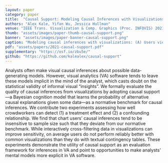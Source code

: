 ```yaml
---
layout: paper
category: paper
title:  "Causal Support: Modeling Causal Inferences with Visualizations"
authors: "Alex Kale, Yifan Wu, Jessica Hullman"
venue: "IEEE Trans. Visualization & Comp. Graphics (Proc. INFOVIS) 2021"
thumb: "assets/images/paper-thumb-causal-support.png"
banner: "assets/images/paper-banner-causal-support.png"
caption: "Modeling causal inferences with visualizations: (A) Users view and may interact with data visualizations; (B) Ideally, users reason through a series of comparisons that allow them to allocate subjective probabilities to possible data generating processes; and (C) We elicit users’ subjective probabilities as a Dirichlet distribution across possible causal explanations and compare these causal inferences to a computed benchmark of causal support, which we derive from Bayesian inference across possible causal models."
pdf: "assets/papers/2021-causal-support.pdf"
supplementary: "https://osf.io/zbu5e/"
github: "https://github.com/kalealex/causal-support"
---
```


<!-- abstract -->
Analysts often make visual causal inferences about possible data-generating models. However, visual analytics (VA) software tends to leave these models implicit in the mind of the analyst, which casts doubt on the statistical validity of informal visual “insights”. We formally evaluate the quality of causal inferences from visualizations by adopting causal support—a Bayesian cognition model that learns the probability of alternative causal explanations given some data—as a normative benchmark for causal inferences. We contribute two experiments assessing how well crowdworkers can detect (1) a treatment effect and (2) a confounding relationship. We find that chart users’ causal inferences tend to be insensitive to sample size such that they deviate from our normative benchmark. While interactively cross-filtering data in visualizations can improve sensitivity, on average users do not perform reliably better with common visualizations than they do with textual contingency tables. These experiments demonstrate the utility of causal support as an evaluation framework for inferences in VA and point to opportunities to make analysts’ mental models more explicit in VA software.
